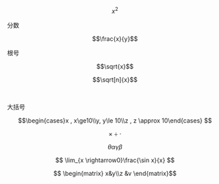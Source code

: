$$x^2$$



分数

$$\frac{x}{y}$$



根号

$$\sqrt{x}$$

$$\sqrt[n]{x}$$

​	

大括号

$$\begin{cases}x , x\ge10\\y, y\le 10\\z  , z \approx 10\end{cases} $$

$$ \times \div \cdot  $$

$$ \theta \alpha \gamma \beta $$



$$ \lim_{x \rightarrow0}\frac{\sin x}{x} $$





$$ \begin{matrix} x&y\\z &v \end{matrix}$$
















